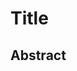 
<!-- Blog Format
---
layout: post
title: XXX
date: 2023-04-20
type: post
parent_id: '0'
published: false
exclude: true
password: ''
status: publish
categories:
- Tezos
tags:
- Tezos
- Coinbase
meta:
permalink: "/tezos/awshsm/"
---
-->

# Title

## Abstract
